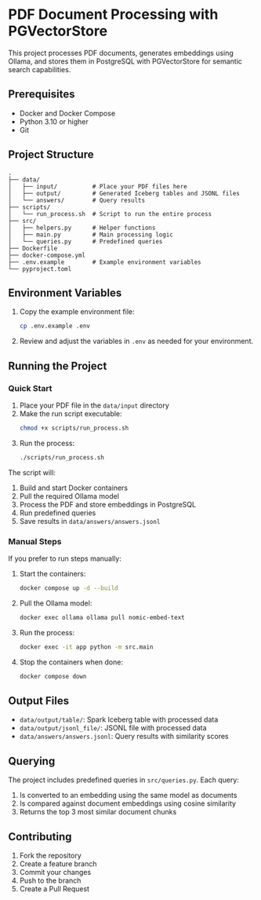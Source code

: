 # PDF Document Processing with PGVectorStore

This project processes PDF documents, generates embeddings using Ollama, and stores them in PostgreSQL with PGVectorStore for semantic search capabilities.

## Prerequisites

- Docker and Docker Compose
- Python 3.10 or higher
- Git

## Project Structure

```
.
├── data/
│   ├── input/          # Place your PDF files here
│   ├── output/         # Generated Iceberg tables and JSONL files
│   └── answers/        # Query results
├── scripts/
│   └── run_process.sh  # Script to run the entire process
├── src/
│   ├── helpers.py      # Helper functions
│   ├── main.py         # Main processing logic
│   └── queries.py      # Predefined queries
├── Dockerfile
├── docker-compose.yml
├── .env.example        # Example environment variables
└── pyproject.toml
```

## Environment Variables

1. Copy the example environment file:

   ```bash
   cp .env.example .env
   ```

2. Review and adjust the variables in `.env` as needed for your environment.

## Running the Project

### Quick Start

1. Place your PDF file in the `data/input` directory
2. Make the run script executable:
   ```bash
   chmod +x scripts/run_process.sh
   ```
3. Run the process:
   ```bash
   ./scripts/run_process.sh
   ```

The script will:

1. Build and start Docker containers
2. Pull the required Ollama model
3. Process the PDF and store embeddings in PostgreSQL
4. Run predefined queries
5. Save results in `data/answers/answers.jsonl`

### Manual Steps

If you prefer to run steps manually:

1. Start the containers:

   ```bash
   docker compose up -d --build
   ```

2. Pull the Ollama model:

   ```bash
   docker exec ollama ollama pull nomic-embed-text
   ```

3. Run the process:

   ```bash
   docker exec -it app python -m src.main
   ```

4. Stop the containers when done:
   ```bash
   docker compose down
   ```

## Output Files

- `data/output/table/`: Spark Iceberg table with processed data
- `data/output/jsonl_file/`: JSONL file with processed data
- `data/answers/answers.jsonl`: Query results with similarity scores

## Querying

The project includes predefined queries in `src/queries.py`. Each query:

1. Is converted to an embedding using the same model as documents
2. Is compared against document embeddings using cosine similarity
3. Returns the top 3 most similar document chunks

## Contributing

1. Fork the repository
2. Create a feature branch
3. Commit your changes
4. Push to the branch
5. Create a Pull Request
